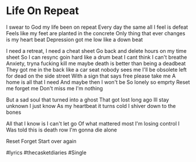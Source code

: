 # Life On Repeat

I swear to God my life been on repeat
Every day the same all I feel is defeat
Feels like my feet are planted in the concrete
Only thing that ever changes is my heart beat
Depression got me low
like a down beat

I need a retreat,
I need a cheat sheet
Go back and delete
hours on my time sheet
So I can resync
goin hard like a drum beat
I cant think I can't breathe
Anxiety,
tryna fucking kill me
maybe death is better than being a deadbeat
They got me in the back like a car seat
nobody sees me
I'll be obsolete
left for dead on the side street
With a sign that says free
please take me
A home is all that I need
And maybe then I won't be
So lonely so emprty
Reset me forget me
Don't miss me I'm nothing

But a sad soul
that turned into a ghost
That got lost long ago
Ill stay unknown I just know
As my heartbeat it turns cold
I shiver down to the bones

All that I know
is I can't let go
Of what mattered most
I'm losing control
I Was told
this is death row
I'm gonna die alone

Reset
Forget
Start over again

#lyrics #thecasketdiaries #Single 


